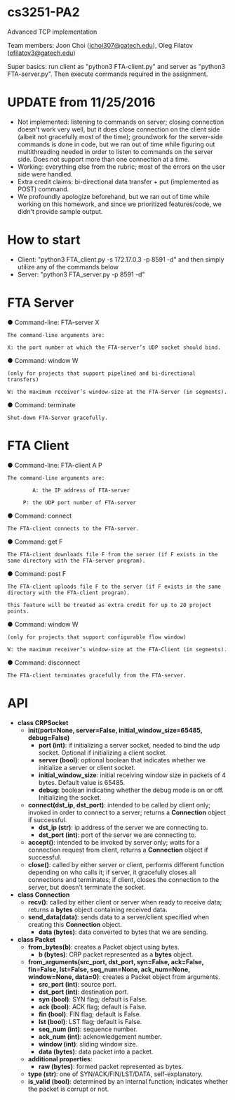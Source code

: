 # cs3251-PA2
Advanced TCP implementation

Team members: Joon Choi (jchoi307@gatech.edu), Oleg Filatov (ofilatov3@gatech.edu)

Super basics: run client as "python3 FTA-client.py" and server as "python3 FTA-server.py". Then execute commands required in the assignment.

# UPDATE from 11/25/2016
* Not implemented: listening to commands on server; closing connection doesn't work very well, but it does close connection on the client side (albeit not gracefully most of the time); groundwork for the server-side commands is done in code, but we ran out of time while figuring out multithreading needed in order to listen to commands on the server side. Does not support more than one connection at a time.
* Working: everything else from the rubric; most of the errors on the user side were handled.
* Extra credit claims: bi-directional data transfer + put (implemented as POST) command.
* We profoundly apologize beforehand, but we ran out of time while working on this homework, and since we prioritized features/code, we didn't provide sample output.

# How to start
* Client: "python3 FTA_client.py -s 172.17.0.3 -p 8591 -d" and then simply utilize any of the commands below
* Server: "python3 FTA_server.py -p 8591 -d"


# FTA Server
● Command-line: FTA-server X

 	The command-line arguments are:

	X: the port number at which the FTA-server’s UDP socket should bind.

● Command: window W

	(only for projects that support pipelined and bi-directional transfers)

	W: the maximum receiver’s window-size at the FTA-Server (in segments).

● Command: terminate

	Shut-down FTA-Server gracefully.

# FTA Client

● Command-line: FTA-client A P

 	The command-line arguments are:

           	A: the IP address of FTA-server

 	     P: the UDP port number of FTA-server

● Command: connect

	The FTA-client connects to the FTA-server.

● Command: get F

	The FTA-client downloads file F from the server (if F exists in the same directory with the FTA-server program).

● Command: post F

	The FTA-client uploads file F to the server (if F exists in the same directory with the FTA-client program).

	This feature will be treated as extra credit for up to 20 project points.

● Command: window W

	(only for projects that support configurable flow window)

	W: the maximum receiver’s window-size at the FTA-Client (in segments).

● Command: disconnect

	The FTA-client terminates gracefully from the FTA-server.

# API

* **class CRPSocket**
	* **__init__(port=None, server=False, initial_window_size=65485, debug=False)**
		* **port (int)**: if initializing a server socket, needed to bind the udp socket. Optional if initializing a client socket.
		* **server (bool)**: optional boolean that indicates whether we initialize a server or client socket.
		* **initial_window_size**: initial receiving window size in packets of 4 bytes. Default value is 65485.
		* **debug**: boolean indicating whether the debug mode is on or off.
		Initializing the socket.
	* **connect(dst_ip, dst_port)**: intended to be called by client only; invoked in order to connect to a server; returns a **Connection** object if successful.
		* **dst_ip (str)**: ip address of the server we are connecting to.
		* **dst_port (int)**: port of the server we are connecting to.
	* **accept()**: intended to be invoked by server only; waits for a connection request from client, returns a **Connection** object if successful.
	* **close()**: called by either server or client, performs different function depending on who calls it; if server, it gracefully closes all connections and terminates; if client, closes the connection to the server, but doesn't terminate the socket.
* **class Connection**
	* **recv()**: called by either client or server when ready to receive data; returns a **bytes** object containing received data.
	* **send_data(data)**: sends data to a server/client specified when creating this **Connection** object.
		* **data (bytes)**: data converted to bytes that we are sending.
* **class Packet**
	* **from_bytes(b)**: creates a Packet object using bytes.
		* **b (bytes)**: CRP packet represented as a **bytes** object.
	* **from_arguments(src_port, dst_port, syn=False, ack=False, fin=False, lst=False, seq_num=None, ack_num=None, window=None, data=0)**: creates a Packet object from arguments.
		* **src_port (int)**: source port.
		* **dst_port (int)**: destination port.
		* **syn (bool)**: SYN flag; default is False.
		* **ack (bool)**: ACK flag; default is False.
		* **fin (bool)**: FIN flag; default is False.
		* **lst (bool)**: LST flag; default is False.
		* **seq_num (int)**: sequence number.
		* **ack_num (int)**: acknowledgement number.
		* **window (int)**: sliding window size.
		* **data (bytes)**: data packet into a packet.
	* **additional properties**:
		* **raw (bytes)**: formed packet represented as bytes.
    * **type (str)**: one of SYN/ACK/FIN/LST/DATA, self-explanatory.
    * **is_valid (bool)**: determined by an internal function; indicates whether the packet is corrupt or not.